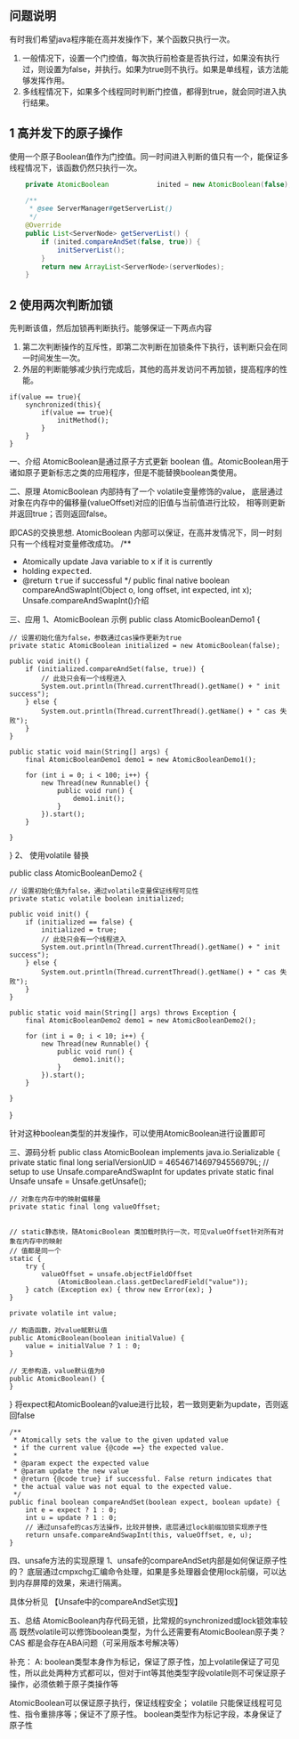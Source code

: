 
## 问题说明

有时我们希望java程序能在高并发操作下，某个函数只执行一次。
1. 一般情况下，设置一个门控值，每次执行前检查是否执行过，如果没有执行过，则设置为false，并执行。如果为true则不执行。如果是单线程，该方法能够发挥作用。
2. 多线程情况下，如果多个线程同时判断门控值，都得到true，就会同时进入执行结果。

## 1 高并发下的原子操作



使用一个原子Boolean值作为门控值。同一时间进入判断的值只有一个，能保证多线程情况下，该函数仍然只执行一次。
```java
    private AtomicBoolean            inited = new AtomicBoolean(false);

    /**
     * @see ServerManager#getServerList() 
     */
    @Override
    public List<ServerNode> getServerList() {
        if (inited.compareAndSet(false, true)) {
            initServerList();
        }
        return new ArrayList<ServerNode>(serverNodes);
    }
```


## 2 使用两次判断加锁
先判断该值，然后加锁再判断执行。能够保证一下两点内容
1. 第二次判断操作的互斥性，即第二次判断在加锁条件下执行，该判断只会在同一时间发生一次。
2. 外层的判断能够减少执行完成后，其他的高并发访问不再加锁，提高程序的性能。

```
if(value == true){
    synchronized(this){
        if(value == true){
            initMethod();
        }
    }
}
```


一、介绍
AtomicBoolean是通过原子方式更新 boolean 值。AtomicBoolean用于诸如原子更新标志之类的应用程序，但是不能替换boolean类使用。

二、原理
AtomicBoolean 内部持有了一个 volatile变量修饰的value，
底层通过对象在内存中的偏移量(valueOffset)对应的旧值与当前值进行比较，
相等则更新并返回true；否则返回false。
 
即CAS的交换思想. 
AtomicBoolean 内部可以保证，在高并发情况下，同一时刻只有一个线程对变量修改成功。
/**
* Atomically update Java variable to <tt>x</tt> if it is currently
* holding <tt>expected</tt>.
* @return <tt>true</tt> if successful
*/
public final native boolean compareAndSwapInt(Object o, long offset,
                                              int expected,
                                              int x);
Unsafe.compareAndSwapInt()介绍

三、应用
1、AtomicBoolean 示例
public class AtomicBooleanDemo1 {
 
    // 设置初始化值为false，参数通过cas操作更新为true
    private static AtomicBoolean initialized = new AtomicBoolean(false);
 
    public void init() {
        if (initialized.compareAndSet(false, true)) {
            // 此处只会有一个线程进入
            System.out.println(Thread.currentThread().getName() + " init success");
        } else {
            System.out.println(Thread.currentThread().getName() + " cas 失败");
        }
    }
 
    public static void main(String[] args) {
        final AtomicBooleanDemo1 demo1 = new AtomicBooleanDemo1();
 
        for (int i = 0; i < 100; i++) {
            new Thread(new Runnable() {
                public void run() {
                    demo1.init();
                }
            }).start();
        }
 
    }
}
2、 使用volatile 替换
 
public class AtomicBooleanDemo2 {
 
    // 设置初始化值为false，通过volatile变量保证线程可见性
    private static volatile boolean initialized;
 
    public void init() {
        if (initialized == false) {
            initialized = true;
            // 此处只会有一个线程进入
            System.out.println(Thread.currentThread().getName() + " init success");
        } else {
            System.out.println(Thread.currentThread().getName() + " cas 失败");
        }
    }
 
    public static void main(String[] args) throws Exception {
        final AtomicBooleanDemo2 demo1 = new AtomicBooleanDemo2();
 
        for (int i = 0; i < 10; i++) {
            new Thread(new Runnable() {
                public void run() {
                    demo1.init();
                }
            }).start();
        }
 
    }
}

针对这种boolean类型的并发操作，可以使用AtomicBoolean进行设置即可

三、源码分析
public class AtomicBoolean implements java.io.Serializable {
    private static final long serialVersionUID = 4654671469794556979L;
    // setup to use Unsafe.compareAndSwapInt for updates
    private static final Unsafe unsafe = Unsafe.getUnsafe();
 
    // 对象在内存中的映射偏移量
    private static final long valueOffset;
 
 
    // static静态块，随AtomicBoolean 类加载时执行一次，可见valueOffset针对所有对象在内存中的映射    
    // 值都是同一个
    static {
        try {
            valueOffset = unsafe.objectFieldOffset
                (AtomicBoolean.class.getDeclaredField("value"));
        } catch (Exception ex) { throw new Error(ex); }
    }
 
    private volatile int value;
 
    // 构造函数，对value赋默认值
    public AtomicBoolean(boolean initialValue) {
        value = initialValue ? 1 : 0;
    }
   
    // 无参构造，value默认值为0
    public AtomicBoolean() {
    }
 
}
将expect和AtomicBoolean的value进行比较，若一致则更新为update，否则返回false

    /**
     * Atomically sets the value to the given updated value
     * if the current value {@code ==} the expected value.
     *
     * @param expect the expected value
     * @param update the new value
     * @return {@code true} if successful. False return indicates that
     * the actual value was not equal to the expected value.
     */
    public final boolean compareAndSet(boolean expect, boolean update) {
        int e = expect ? 1 : 0;
        int u = update ? 1 : 0;
        // 通过unsafe的cas方法操作，比较并替换，底层通过lock前缀加锁实现原子性
        return unsafe.compareAndSwapInt(this, valueOffset, e, u);
    }

四、unsafe方法的实现原理
1、unsafe的compareAndSet内部是如何保证原子性的？
底层通过cmpxchg汇编命令处理，如果是多处理器会使用lock前缀，可以达到内存屏障的效果，来进行隔离。

具体分析见 【Unsafe中的compareAndSet实现】

 

五、总结
AtomicBoolean内存代码无锁，比常规的synchronized或lock锁效率较高
既然volatile可以修饰boolean类型，为什么还需要有AtomicBoolean原子类？
CAS 都是会存在ABA问题（可采用版本号解决等）
 

补充：
A: boolean类型本身作为标记，保证了原子性，加上volatile保证了可见性，所以此处两种方式都可以，但对于int等其他类型字段volatile则不可保证原子操作，必须依赖于原子类操作等

 AtomicBoolean可以保证原子执行，保证线程安全；
 volatile 只能保证线程可见性、指令重排序等；保证不了原子性。
boolean类型作为标记字段，本身保证了原子性